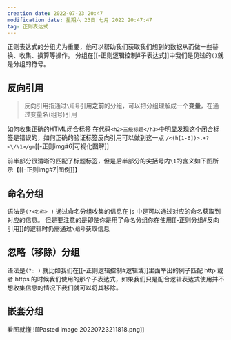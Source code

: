 ```yaml
---
creation date: 2022-07-23 20:47
modification date: 星期六 23日 七月 2022 20:47:47
tag: 正则表达式
---
```

正则表达式的分组尤为重要，他可以帮助我们获取我们想到的数据从而做一些替换、收集、换算等操作。
分组在[[-正则逻辑控制#子表达式]]中我们是见过的`()`就是分组的符号。
## 反向引用

>反向引用指通过`\组号`引用**之前**的分组，可以把分组理解成一个**变量**，在通过变量名(组号)引用

如何收集正确的HTML闭合标签
在代码`<h2>三级标题</h3>`中明显发现这个闭合标签是错误的，如何正确的验证标签反向引用可以做到这一点 `/<(h[1-6])>.+?<\/\1>/gm`[[-正则img#6|可视化图解]]

前半部分很清晰的匹配了标题标签，但是后半部分的尖括号内`\1`的含义如下图所示【[[-正则img#7|图例]]】

## 命名分组
语法是`(?<名称> )`
通过命名分组收集的信息在 js 中是可以通过对应的命名获取到对应的信息。
但是要注意的是即使你是用了命名分组你在使用[[-正则分组#反向引用]]的逻辑时仍需通过`\组号`获取信息

## 忽略（移除）分组
语法是`(?: )`
就比如我们在[[-正则逻辑控制#逻辑或]]里面举出的例子匹配 http 或者 https 的时候我们使用的那个子表达式，如果我们只是配合逻辑表达式使用并不想收集信息的情况下我们就可以将其移除。

## 嵌套分组
看图就懂
![[Pasted image 20220723211818.png]]




